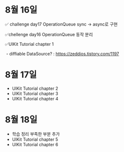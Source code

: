 # 8월 16일

✅ challenge day17 OperationQueue sync -> async로 구현

✅chellenge day16 OperationQueue 동작 분리

✅UIKit Tutorial chapter 1

​		- diffiable DataSource? : https://zeddios.tistory.com/1197

# 8월 17일

- UIKit Tutorial chapter 2
- UIKit Tutorial chapter 3
- UIKit Tutorial chapter 4

# 8월 18일

- 학습 정리 부족한 부분 추가
- UIKit Tutorial chapter 5
- UIKit Tutorial chapter 6
